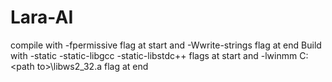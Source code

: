 # Lara-AI
compile with -fpermissive flag at start and -Wwrite-strings flag at end 
Build with -static -static-libgcc -static-libstdc++ flags at start and -lwinmm C:\<path to>\libws2_32.a flag at end
